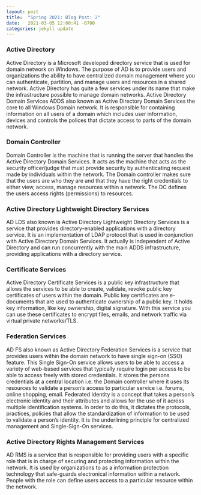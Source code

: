 ```yaml
---
layout: post
title:  "Spring 2021: Blog Post: 2"
date:   2021-03-05 12:00:41 -0700
categories: jekyll update
---
```

### Active Directory
Active Directory is a Microsoft developed directory service that is used for domain network on Windows. The purpose of AD is to provide users and organizations the ability to have centralized domain management where you can authenticate, partition, and manage users and resources in a shared network. Active Directory has quite a few services under its name that make the infrastructure possible to manage domain networks.
Active Directory Domain Services 
ADDS also known as Active Directory Domain Services the core to all Windows Domain network. It is responsible for containing information on all users of a domain which includes user information, devices and controls the polices that dictate access to parts of the domain network. 
### Domain Controller
Domain Controller is the machine that is running the server that handles the Active Directory Domain Services. It acts as the machine that acts as the security officer/judge that must provide security by authenticating request made by individuals within the network. The Domain controller makes sure that the users are who they are and that they have the right credentials to either view, access, manage resources within a network. The DC defines the users access rights (permissions) to resources.
### Active Directory Lightweight Directory Services
AD LDS also known is Active Directory Lightweight Directory Services is a service that provides directory-enabled applications with a directory service. It is an implementation of LDAP protocol that is used in conjunction with Active Directory Domain Services. It actually is independent of Active Directory and can run concurrently with the main ADDS infrastructure, providing applications with a directory service.
### Certificate Services
Active Directory Certificate Services is a public key infrastructure that allows the services to be able to create, validate, revoke public key certificates of users within the domain. Public key certificates are e-documents that are used to authenticate ownership of a public key. It holds key information, like key ownership, digital signature. With this service you can use these certificates to encrypt files, emails, and network traffic via virtual private networks/TLS.
### Federation Services
AD FS also known as Active Directory Federation Services is a service that provides users within the domain network to have single sign-on (SSO) feature. This Single Sign-On service allows users to be able to access a variety of web-based services that typically require login per access to be able to access freely with stored credentials. It stores the persons credentials at a central location i.e. the Domain controller where it uses its resources to validate a person’s access to particular service i.e. forums, online shopping, email. Federated Identity is a concept that takes a person’s electronic identity and their attributes and allows for the use of it across multiple identification systems. In order to do this, it dictates the protocols, practices, policies that allow the standardization of information to be used to validate a person’s identity. It is the underlining principle for centralized management and Single-Sign-On services.
### Active Directory Rights Management Services
AD RMS is a service that is responsible for providing users with a specific role that is in charge of securing and protecting information within the network. It is used by organizations to as a information protection technology that safe-guards electronical information within a network. People with the role can define users access to a particular resource within the network.
